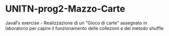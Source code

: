 # UNITN-prog2-Mazzo-Carte
JavaFx exercise - Realizzazione di un "Gioco di carte" assegnato in laboratorio per capire il funzionamento delle collezioni e del metodo shuffle
